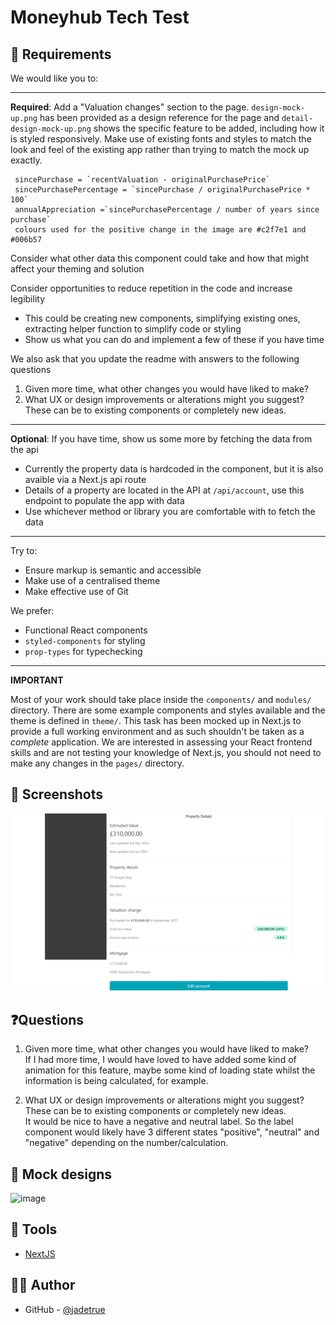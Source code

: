 # Moneyhub Tech Test

## 📝 Requirements

We would like you to:

---

**Required**: Add a "Valuation changes" section to the page. `design-mock-up.png` has been provided as a design reference for the page and `detail-design-mock-up.png` shows the specific feature to be added, including how it is styled responsively. Make use of existing fonts and styles to match the look and feel of the existing app rather than trying to match the mock up exactly.

```
 sincePurchase = `recentValuation - originalPurchasePrice`
 sincePurchasePercentage = `sincePurchase / originalPurchasePrice * 100`
 annualAppreciation =`sincePurchasePercentage / number of years since purchase`
 colours used for the positive change in the image are #c2f7e1 and #006b57
```

Consider what other data this component could take and how that might affect your theming and solution

Consider opportunities to reduce repetition in the code and increase legibility

-   This could be creating new components, simplifying existing ones, extracting helper function to simplify code or styling
-   Show us what you can do and implement a few of these if you have time

We also ask that you update the readme with answers to the following questions

1. Given more time, what other changes you would have liked to make?
2. What UX or design improvements or alterations might you suggest? These can be to existing components or completely new ideas.

---

**Optional**: If you have time, show us some more by fetching the data from the api

-   Currently the property data is hardcoded in the component, but it is also avaible via a Next.js api route
-   Details of a property are located in the API at `/api/account`, use this endpoint to populate the app with data
-   Use whichever method or library you are comfortable with to fetch the data

---

Try to:

-   Ensure markup is semantic and accessible
-   Make use of a centralised theme
-   Make effective use of Git

We prefer:

-   Functional React components
-   `styled-components` for styling
-   `prop-types` for typechecking

---

**IMPORTANT**

Most of your work should take place inside the `components/` and `modules/` directory. There are some example components and styles available and the theme is defined in `theme/`. This task has been mocked up in Next.js to provide a full working environment and as such shouldn't be taken as a _complete_ application. We are interested in assessing your React frontend skills and are not testing your knowledge of Next.js, you should not need to make any changes in the `pages/` directory.

## 📸 Screenshots

![image](https://github.com/jadetrue/frontend-valuation-feature/blob/main/public/screencapture.png?raw=true)

## ❓Questions

1. Given more time, what other changes you would have liked to make?<br />
   If I had more time, I would have loved to have added some kind of animation for this feature, maybe some kind of loading state whilst the information is being calculated, for example.

2. What UX or design improvements or alterations might you suggest? These can be to existing components or completely new ideas.<br />
   It would be nice to have a negative and neutral label. So the label component would likely have 3 different states "positive", "neutral" and "negative" depending on the number/calculation.

## 🎨 Mock designs

![image](https://github.com/jadetrue/frontend-valuation-feature/blob/main/design-mock-up.png?raw=true)

## 🧰 Tools

-   [NextJS](https://nextjs.org/)

## ✍🏻 Author

-   GitHub - [@jadetrue](https://github.com/jadetrue/)
